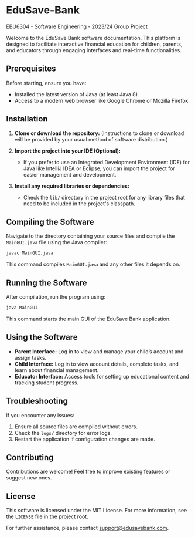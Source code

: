 # EduSave-Bank
EBU6304 - Software Engineering - 2023/24 Group Project

Welcome to the EduSave Bank software documentation. This platform is designed to facilitate interactive financial education for children, parents, and educators through engaging interfaces and real-time functionalities.

## Prerequisites

Before starting, ensure you have:
* Installed the latest version of Java (at least Java 8)
* Access to a modern web browser like Google Chrome or Mozilla Firefox

## Installation

1. **Clone or download the repository:**
   (Instructions to clone or download will be provided by your usual method of software distribution.)

2. **Import the project into your IDE (Optional):**
   - If you prefer to use an Integrated Development Environment (IDE) for Java like IntelliJ IDEA or Eclipse, you can import the project for easier management and development.

3. **Install any required libraries or dependencies:**
   - Check the `lib/` directory in the project root for any library files that need to be included in the project's classpath.

## Compiling the Software

Navigate to the directory containing your source files and compile the `MainGUI.java` file using the Java compiler:

```bash
javac MainGUI.java
```

This command compiles `MainGUI.java` and any other files it depends on.

## Running the Software

After compilation, run the program using:

```bash
java MainGUI
```

This command starts the main GUI of the EduSave Bank application.

## Using the Software

- **Parent Interface:** Log in to view and manage your child’s account and assign tasks.
- **Child Interface:** Log in to view account details, complete tasks, and learn about financial management.
- **Educator Interface:** Access tools for setting up educational content and tracking student progress.

## Troubleshooting

If you encounter any issues:
1. Ensure all source files are compiled without errors.
2. Check the `logs/` directory for error logs.
3. Restart the application if configuration changes are made.

## Contributing

Contributions are welcome! Feel free to improve existing features or suggest new ones.

## License

This software is licensed under the MIT License. For more information, see the `LICENSE` file in the project root.

For further assistance, please contact support@edusavebank.com.
